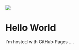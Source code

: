 ![](https://pierce-clark-associates.github.io/logo.png)

# Hello World

I'm hosted with GitHub Pages ....